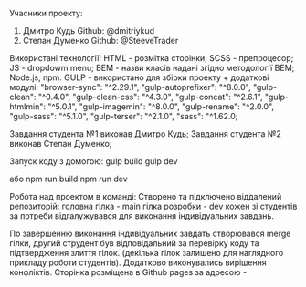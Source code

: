 Учасники проекту:
1. Дмитро Кудь Github: @dmitriykud
2. Степан Думенко Github: @SteeveTrader

Використані технології:
HTML - розмітка сторінки;
SCSS - препроцесор;
JS - dropdowm menu;
BEM - назви класів надані згідно методології BEM;
Node.js, npm.
GULP - використано для збірки проекту + додаткові модулі:
    "browser-sync": "^2.29.1",
    "gulp-autoprefixer": "^8.0.0",
    "gulp-clean": "^0.4.0",
    "gulp-clean-css": "^4.3.0",
    "gulp-concat": "^2.6.1",
    "gulp-htmlmin": "^5.0.1",
    "gulp-imagemin": "^8.0.0",
    "gulp-rename": "^2.0.0",
    "gulp-sass": "^5.1.0",
    "gulp-terser": "^2.1.0",
    "sass": "^1.62.0;



Завдання студента №1 виконав Дмитро Кудь;
Завдання студента №2 виконав Степан Думенко;


Запуск коду з домогою:
gulp build
gulp dev

або 
npm run build 
npm run dev


Робота над проектом в команді:
Створено та підключено віддалений репозиторій:
головна гілка - main
гілка розробки - dev
кожен зі студентів за потреби відгалужувався для виконання індивідуальних завдань.

По завершенню виконання індивідуальних завдать створювався merge гілки, другий струдент був відповідальний за перевірку 
коду та підтвердження злиття гілок. (декілька гілок залишено для наглядного прикладу роботи студентів). Додатково виконувались вирішення конфліктів.
Сторінка розміщена в Github pages за адресою - 



